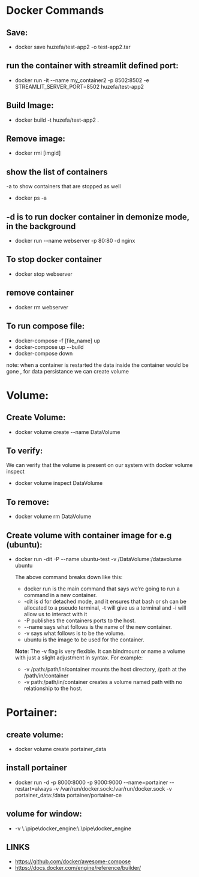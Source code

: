 # Docker Commands
## Save:
 - docker save huzefa/test-app2 -o test-app2.tar

## run the container with streamlit defined port:
 - docker run -it --name my_container2 -p 8502:8502 -e STREAMLIT_SERVER_PORT=8502 huzefa/test-app2

## Build Image:
 - docker build -t huzefa/test-app2 .

## Remove image: 
 - docker rmi [imgid]

## show the list of containers
 -a to show containers that are stopped as well
 - docker ps -a 

## -d is to run docker container in demonize mode, in the background
 - docker run --name webserver -p 80:80 -d nginx

## To stop docker container
 - docker stop webserver

## remove container

 - docker rm webserver

## To run compose file:
 - docker-compose -f [file_name] up
 - docker-compose up --build
 - docker-compose down

note: when a container is restarted the data inside the container would be gone , for data persistance we can create volume
# Volume:
## Create Volume:
 - docker volume create --name DataVolume
## To verify:
 We can verify that the volume is present on our system with docker volume inspect
 - docker volume inspect DataVolume
## To remove:
 - docker volume rm DataVolume
## Create volume with container image for e.g (ubuntu):
 - docker run -dit -P --name ubuntu-test -v /DataVolume:/datavolume ubuntu

    The above command breaks down like this:

    - docker run is the main command that says we’re going to run a command in a new container.
    - -dit is d for detached mode, and it ensures that bash or sh can be allocated to a pseudo terminal, -t will give us a terminal and -i will allow us to interact with it
    - -P publishes the containers ports to the host.
    - --name says what follows is the name of the new container.
    - -v says what follows is to be the volume.
    - ubuntu is the image to be used for the container.
    
    **Note**: The -v flag is very flexible. It can bindmount or name a volume with just a slight adjustment in syntax. For example:
    - -v /path:/path/in/container mounts the host directory, /path at the /path/in/container
    - -v path:/path/in/container creates a volume named path with no relationship to the host.


# Portainer:
## create volume:
 - docker volume create portainer_data
## install portainer
 - docker run -d -p 8000:8000 -p 9000:9000 --name=portainer --restart=always -v /var/run/docker.sock:/var/run/docker.sock -v portainer_data:/data portainer/portainer-ce
## volume for window:
 - -v \\.\pipe\docker_engine:\\.\pipe\docker_engine

## LINKS
 - https://github.com/docker/awesome-compose
 - https://docs.docker.com/engine/reference/builder/